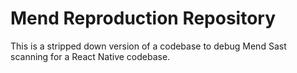 # Mend Reproduction Repository

This is a stripped down version of a codebase to debug Mend Sast scanning for a React Native codebase.

